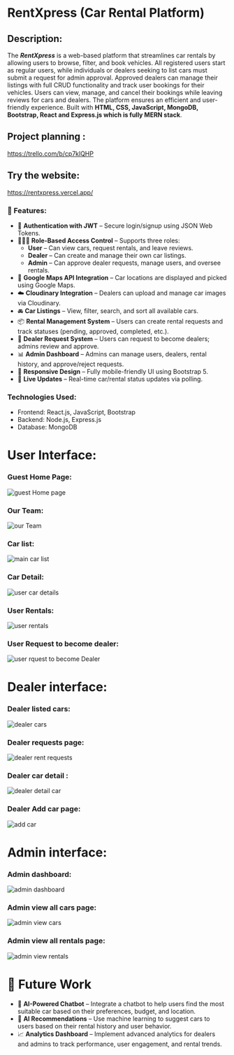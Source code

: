 # RentXpress (Car Rental Platform)

## Description: 
The ***RentXpress*** is a web-based platform that streamlines car rentals by allowing users to browse, filter, and book vehicles. All registered users start as regular users, while individuals or dealers seeking to list cars must submit a request for admin approval. Approved dealers can manage their listings with full CRUD functionality and track user bookings for their vehicles. Users can view, manage, and cancel their bookings while leaving reviews for cars and dealers. The platform ensures an efficient and user-friendly experience. Built with **HTML, CSS, JavaScript, MongoDB, Bootstrap, React and Express.js which is fully MERN stack**.

## Project planning :
https://trello.com/b/cp7klQHP

## Try the website:
https://rentxpress.vercel.app/

### 🚀 Features:

- 🔐 **Authentication with JWT** – Secure login/signup using JSON Web Tokens.
- 🧑‍🤝‍🧑 **Role-Based Access Control** – Supports three roles:  
  - **User** – Can view cars, request rentals, and leave reviews.  
  - **Dealer** – Can create and manage their own car listings.  
  - **Admin** – Can approve dealer requests, manage users, and oversee rentals.
- 📍 **Google Maps API Integration** – Car locations are displayed and picked using Google Maps.
- ☁️ **Cloudinary Integration** – Dealers can upload and manage car images via Cloudinary.
- 🚘 **Car Listings** – View, filter, search, and sort all available cars.
- 📦 **Rental Management System** – Users can create rental requests and track statuses (pending, approved, completed, etc.).
- 🎯 **Dealer Request System** – Users can request to become dealers; admins review and approve.
- 📊 **Admin Dashboard** – Admins can manage users, dealers, rental history, and approve/reject requests.
- 🌈 **Responsive Design** – Fully mobile-friendly UI using Bootstrap 5.
- 🔄 **Live Updates** – Real-time car/rental status updates via polling.
            
### Technologies Used:

* Frontend: React.js, JavaScript, Bootstrap
* Backend: Node.js, Express.js
* Database: MongoDB

# User Interface:

### Guest Home Page:
![guest Home page](https://github.com/user-attachments/assets/55217ceb-6df6-4f99-868b-402a3c976e6a)

### Our Team:
![our Team](https://github.com/user-attachments/assets/0cd6eec2-a55a-4575-87e9-4d5a8a077f70)

### Car list:
![main car list](https://github.com/user-attachments/assets/b8e27d8e-f434-415a-8582-08aa3440e1d0)

### Car Detail:
![user car details](https://github.com/user-attachments/assets/2ab6ac4a-ed3b-4940-8983-3c83d3208127)

### User Rentals:
![user rentals](https://github.com/user-attachments/assets/f01bc5fa-e469-4bb7-b3d2-a6fd1f08f9c1)

### User Request to become dealer:
![user rquest to become Dealer](https://github.com/user-attachments/assets/8eb0f55f-b692-45cc-aae7-7991ff9430d8)

# Dealer interface:

### Dealer listed cars:
![dealer cars](https://github.com/user-attachments/assets/2eca5c09-c530-490c-9805-3cd803603ef8)

### Dealer requests page:
![dealer rent requests](https://github.com/user-attachments/assets/18262e25-f418-4c77-bb90-1e82a4e39151)

### Dealer car detail :
![dealer detail car](https://github.com/user-attachments/assets/83fb689b-d2a0-464e-9d9f-90db64dbe324)

### Dealer Add car page:
![add car](https://github.com/user-attachments/assets/9d694c35-6a22-4c98-92d0-cdd5d57580ce)

# Admin interface:

### Admin dashboard:
![admin dashboard](https://github.com/user-attachments/assets/935f8f14-d508-4d49-b566-a82a2508c216)

### Admin view all cars page:
![admin view cars](https://github.com/user-attachments/assets/93c5a756-5032-4154-8f0f-17ff13491579)

### Admin view all rentals page:
![admin view rentals](https://github.com/user-attachments/assets/ea610cd0-3dd4-438b-b54e-327be4752fe7)



# 🔮 Future Work

- 🤖 **AI-Powered Chatbot** – Integrate a chatbot to help users find the most suitable car based on their preferences, budget, and location.
- 🧠 **AI Recommendations** – Use machine learning to suggest cars to users based on their rental history and user behavior.
- 📈 **Analytics Dashboard** – Implement advanced analytics for dealers and admins to track performance, user engagement, and rental trends. 
